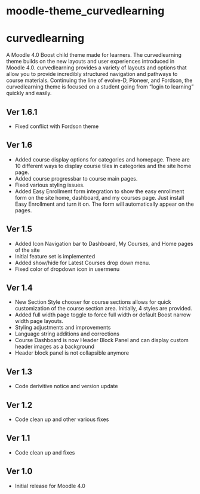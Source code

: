 moodle-theme_curvedlearning
========================
# curvedlearning
A Moodle 4.0 Boost child theme made for learners. The curvedlearning theme builds on the new layouts and user experiences introduced in Moodle 4.0. curvedlearning provides a variety of layouts and options that allow you to provide incredibly structured navigation and pathways to course materials. Continuing the line of evolve-D, Pioneer, and Fordson, the curvedlearning theme is focused on a student going from “login to learning” quickly and easily.

## Ver 1.6.1
* Fixed conflict with Fordson theme

## Ver 1.6
* Added course display options for categories and homepage.  There are 10 different ways to display course tiles in categories and the site home page.
* Added course progressbar to course main pages.
* Fixed various styling issues.
* Added Easy Enrollment form integration to show the easy enrollment form on the site home, dashboard, and my courses page.  Just install Easy Enrollment and turn it on.  The form will automatically appear on the pages.

## Ver 1.5
* Added Icon Navigation bar to Dashboard, My Courses, and Home pages of the site
* Initial feature set is implemented
* Added show/hide for Latest Courses drop down menu.
* Fixed color of dropdown icon in usermenu

## Ver 1.4
* New Section Style chooser for course sections allows for quick customization of the course section area.  Initially, 4 styles are provided.
* Added full width page toggle to force full width or default Boost narrow width page layouts.
* Styling adjustments and improvements
* Language string additions and corrections
* Course Dashboard is now Header Block Panel and can display custom header images as a background
* Header block panel is not collapsible anymore

## Ver 1.3
* Code derivitive notice and version update

## Ver 1.2
* Code clean up and other various fixes

## Ver 1.1
* Code clean up and fixes

## Ver 1.0
* Initial release for Moodle 4.0
